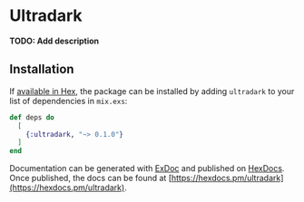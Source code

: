 # Ultradark

**TODO: Add description**

## Installation

If [available in Hex](https://hex.pm/docs/publish), the package can be installed
by adding `ultradark` to your list of dependencies in `mix.exs`:

```elixir
def deps do
  [
    {:ultradark, "~> 0.1.0"}
  ]
end
```

Documentation can be generated with [ExDoc](https://github.com/elixir-lang/ex_doc)
and published on [HexDocs](https://hexdocs.pm). Once published, the docs can
be found at [https://hexdocs.pm/ultradark](https://hexdocs.pm/ultradark).


